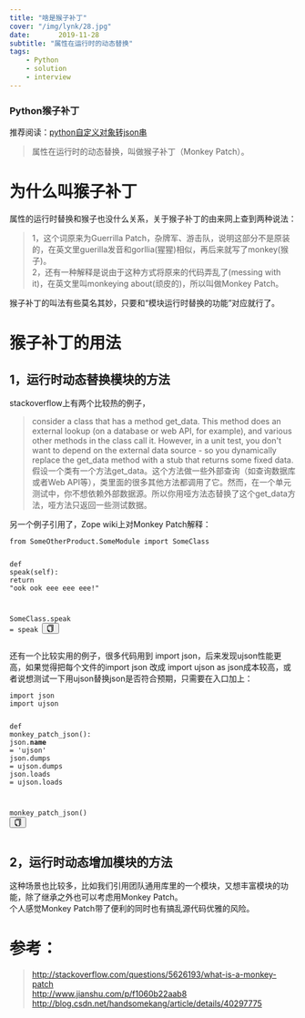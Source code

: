 ```yaml
---
title: "啥是猴子补丁"
cover: "/img/lynk/28.jpg"
date:       2019-11-28
subtitle: "属性在运行时的动态替换"
tags:
	- Python
	- solution
	- interview
---
```



### Python猴子补丁
推荐阅读：[python自定义对象转json串](https://www.jianshu.com/p/f1060b22aab8)

<blockquote>
    <p>属性在运行时的动态替换，叫做猴子补丁（Monkey Patch）。</p>
</blockquote>
<h1>为什么叫猴子补丁</h1>
<p>属性的运行时替换和猴子也没什么关系，关于猴子补丁的由来网上查到两种说法：</p>
<blockquote>
    <p>1，这个词原来为Guerrilla Patch，杂牌军、游击队，说明这部分不是原装的，在英文里guerilla发音和gorllia(猩猩)相似，再后来就写了monkey(猴子)。<br>
        2，还有一种解释是说由于这种方式将原来的代码弄乱了(messing with it)，在英文里叫monkeying about(顽皮的)，所以叫做Monkey Patch。</p>
</blockquote>
<p>猴子补丁的叫法有些莫名其妙，只要和“模块运行时替换的功能”对应就行了。</p>
<h1>猴子补丁的用法</h1>
<h2>1，运行时动态替换模块的方法</h2>
<p>stackoverflow上有两个比较热的例子，</p>
<blockquote>
    <p>consider a class that has a method get_data. This method does an external lookup (on a database or web
        API, for example), and various other methods in the class call it. However, in a unit test, you don't
        want to depend on the external data source - so you dynamically replace the get_data method with a stub
        that returns some fixed data.<br>
        假设一个类有一个方法get_data。这个方法做一些外部查询（如查询数据库或者Web
        API等），类里面的很多其他方法都调用了它。然而，在一个单元测试中，你不想依赖外部数据源。所以你用哑方法态替换了这个get_data方法，哑方法只返回一些测试数据。</p>
</blockquote>
<p>另一个例子引用了，Zope wiki上对Monkey Patch解释：</p>
<pre class="line-numbers  language-python"><code class="  language-python"><span
        class="token keyword">from</span> SomeOtherProduct<span
        class="token punctuation">.</span>SomeModule <span class="token keyword">import</span> SomeClass

<span class="token keyword">def</span> <span class="token function">speak</span><span class="token punctuation">(</span>self<span
            class="token punctuation">)</span><span class="token punctuation">:</span>
    <span class="token keyword">return</span> <span class="token string">"ook ook eee eee eee!"</span>

SomeClass<span class="token punctuation">.</span>speak <span class="token operator">=</span> speak
<span aria-hidden="true"
      class="line-numbers-rows"><span></span><span></span><span></span><span></span><span></span><span></span></span></code><button
        class="VJbwyy" type="button" aria-label="复制代码"><i aria-label="icon: copy" class="anticon anticon-copy"><svg
        viewBox="64 64 896 896" focusable="false" class="" data-icon="copy" width="1em" height="1em"
        fill="currentColor" aria-hidden="true"><path
        d="M832 64H296c-4.4 0-8 3.6-8 8v56c0 4.4 3.6 8 8 8h496v688c0 4.4 3.6 8 8 8h56c4.4 0 8-3.6 8-8V96c0-17.7-14.3-32-32-32zM704 192H192c-17.7 0-32 14.3-32 32v530.7c0 8.5 3.4 16.6 9.4 22.6l173.3 173.3c2.2 2.2 4.7 4 7.4 5.5v1.9h4.2c3.5 1.3 7.2 2 11 2H704c17.7 0 32-14.3 32-32V224c0-17.7-14.3-32-32-32zM350 856.2L263.9 770H350v86.2zM664 888H414V746c0-22.1-17.9-40-40-40H232V264h432v624z"></path></svg></i></button></pre>
<p>还有一个比较实用的例子，很多代码用到 import json，后来发现ujson性能更高，如果觉得把每个文件的import json 改成 import ujson as
    json成本较高，或者说想测试一下用ujson替换json是否符合预期，只需要在入口加上：</p>
<pre class="line-numbers  language-python"><code class="  language-python"><span
        class="token keyword">import</span> json
<span class="token keyword">import</span> ujson

<span class="token keyword">def</span> <span class="token function">monkey_patch_json</span><span
            class="token punctuation">(</span><span class="token punctuation">)</span><span
            class="token punctuation">:</span>
    json<span class="token punctuation">.</span>__name__ <span class="token operator">=</span> <span
            class="token string">'ujson'</span>
    json<span class="token punctuation">.</span>dumps <span class="token operator">=</span> ujson<span
            class="token punctuation">.</span>dumps
    json<span class="token punctuation">.</span>loads <span class="token operator">=</span> ujson<span
            class="token punctuation">.</span>loads

monkey_patch_json<span class="token punctuation">(</span><span class="token punctuation">)</span>
<span aria-hidden="true"
      class="line-numbers-rows"><span></span><span></span><span></span><span></span><span></span><span></span><span></span><span></span><span></span></span></code><button
        class="VJbwyy" type="button" aria-label="复制代码"><i aria-label="icon: copy" class="anticon anticon-copy"><svg
        viewBox="64 64 896 896" focusable="false" class="" data-icon="copy" width="1em" height="1em"
        fill="currentColor" aria-hidden="true"><path
        d="M832 64H296c-4.4 0-8 3.6-8 8v56c0 4.4 3.6 8 8 8h496v688c0 4.4 3.6 8 8 8h56c4.4 0 8-3.6 8-8V96c0-17.7-14.3-32-32-32zM704 192H192c-17.7 0-32 14.3-32 32v530.7c0 8.5 3.4 16.6 9.4 22.6l173.3 173.3c2.2 2.2 4.7 4 7.4 5.5v1.9h4.2c3.5 1.3 7.2 2 11 2H704c17.7 0 32-14.3 32-32V224c0-17.7-14.3-32-32-32zM350 856.2L263.9 770H350v86.2zM664 888H414V746c0-22.1-17.9-40-40-40H232V264h432v624z"></path></svg></i></button></pre>
<h2>2，运行时动态增加模块的方法</h2>
<p>这种场景也比较多，比如我们引用团队通用库里的一个模块，又想丰富模块的功能，除了继承之外也可以考虑用Monkey Patch。<br>
    个人感觉Monkey Patch带了便利的同时也有搞乱源代码优雅的风险。</p>
<h1>参考：</h1>
<blockquote>
    <p><a href="https://link.jianshu.com?t=http://stackoverflow.com/questions/5626193/what-is-a-monkey-patch"
          target="_blank"
          rel="nofollow">http://stackoverflow.com/questions/5626193/what-is-a-monkey-patch</a><br>
        <a href="https://www.jianshu.com/p/f1060b22aab8"
           target="_blank">http://www.jianshu.com/p/f1060b22aab8</a><br>
        <a href="https://link.jianshu.com?t=http://blog.csdn.net/handsomekang/article/details/40297775"
           target="_blank" rel="nofollow">http://blog.csdn.net/handsomekang/article/details/40297775</a></p>
</blockquote>